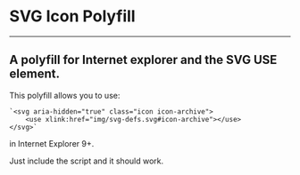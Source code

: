 # SVG Icon Polyfill
---

## A polyfill for Internet explorer and the SVG USE element.

This polyfill allows you to use:

	`<svg aria-hidden="true" class="icon icon-archive">
		<use xlink:href="img/svg-defs.svg#icon-archive"></use>
	</svg>`

in Internet Explorer 9+.

Just include the script and it should work.
